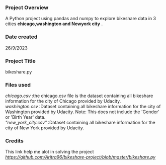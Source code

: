 ### **Project Overview**
A Python project using pandas and numpy to explore bikeshare data in 3 cities **chicago,washington and Newyork city**
.

### **Date created**
26/9/2023

### **Project Title**
bikeshare.py

### **Files used**
_chicago.csv_ :the chicago.csv file is the dataset containing all bikeshare information for the city of Chicago provided by Udacity. <br>
_washington.csv_ :Dataset containing all bikeshare information for the city of Washington provided by Udacity. Note: This does not include the 'Gender' or 'Birth Year' data. <br> 
_"new_york_city.csv"_ :Dataset containing all bikeshare information for the city of New York provided by Udacity.


### **Credits**
This link help me alot in solving the project _https://github.com/Aritra96/bikeshare-project/blob/master/bikeshare.py_



